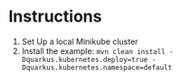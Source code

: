 # Instructions

1. Set Up a local Minikube cluster 
2. Install the example: `mvn clean install -Dquarkus.kubernetes.deploy=true -Dquarkus.kubernetes.namespace=default`